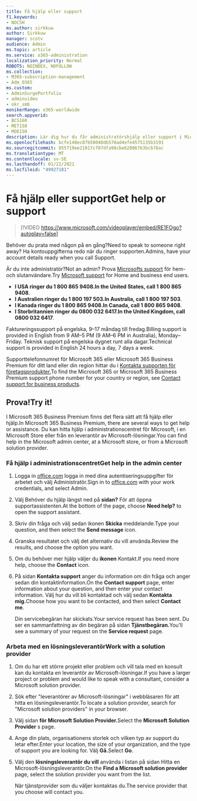 ```yaml
---
title: Få hjälp eller support
f1.keywords:
- NOCSH
ms.author: sirkkuw
author: Sirkkuw
manager: scotv
audience: Admin
ms.topic: article
ms.service: o365-administration
localization_priority: Normal
ROBOTS: NOINDEX, NOFOLLOW
ms.collection:
- M365-subscription-management
- Adm_O365
ms.custom:
- AdminSurgePortfolio
- adminvideo
- okr_smb
monikerRange: o365-worldwide
search.appverid:
- BCS160
- MET150
- MOE150
description: Lär dig hur du får administratörshjälp eller support i Microsoft 365 Business Premium.
ms.openlocfilehash: bcfe140ec87b50048db570ad4efe4575135b3191
ms.sourcegitcommit: 855719ee21017cf87dfa98cbe62806763bcb78ac
ms.translationtype: MT
ms.contentlocale: sv-SE
ms.lasthandoff: 01/22/2021
ms.locfileid: "49927181"
---
```

# <a name="get-help-or-support"></a><span data-ttu-id="b85b3-103">Få hjälp eller support</span><span class="sxs-lookup"><span data-stu-id="b85b3-103">Get help or support</span></span>

> [!VIDEO https://www.microsoft.com/videoplayer/embed/RE1FOgo?autoplay=false]

<span data-ttu-id="b85b3-104">Behöver du prata med någon på en gång?</span><span class="sxs-lookup"><span data-stu-id="b85b3-104">Need to speak to someone right away?</span></span> <span data-ttu-id="b85b3-105">Ha kontouppgifterna redo när du ringer supporten.</span><span class="sxs-lookup"><span data-stu-id="b85b3-105">Admins, have your account details ready when you call Support.</span></span>

<span data-ttu-id="b85b3-106">Är du inte administratör?</span><span class="sxs-lookup"><span data-stu-id="b85b3-106">Not an admin?</span></span> <span data-ttu-id="b85b3-107">Prova [Microsofts support](https://go.microsoft.com/fwlink/?linkid=860695) för hem- och slutanvändare.</span><span class="sxs-lookup"><span data-stu-id="b85b3-107">Try [Microsoft support](https://go.microsoft.com/fwlink/?linkid=860695) for Home and business end users.</span></span>

- <span data-ttu-id="b85b3-108">**I USA ringer du 1 800 865 9408.**</span><span class="sxs-lookup"><span data-stu-id="b85b3-108">**In the United States, call 1 800 865 9408**.</span></span>
- <span data-ttu-id="b85b3-109">**I Australien ringer du 1 800 197 503.**</span><span class="sxs-lookup"><span data-stu-id="b85b3-109">**In Australia, call 1 800 197 503**.</span></span>
- <span data-ttu-id="b85b3-110">**I Kanada ringer du 1 800 865 9408.**</span><span class="sxs-lookup"><span data-stu-id="b85b3-110">**In Canada, call 1 800 865 9408**.</span></span>
- <span data-ttu-id="b85b3-111">**I Storbritannien ringer du 0800 032 6417.**</span><span class="sxs-lookup"><span data-stu-id="b85b3-111">**In the United Kingdom, call 0800 032 6417**.</span></span>

<span data-ttu-id="b85b3-112">Faktureringssupport på engelska, 9–17 måndag till fredag.</span><span class="sxs-lookup"><span data-stu-id="b85b3-112">Billing support is provided in English from 9 AM–5 PM (9 AM–6 PM in Australia), Monday–Friday.</span></span>
<span data-ttu-id="b85b3-113">Teknisk support på engelska dygnet runt alla dagar.</span><span class="sxs-lookup"><span data-stu-id="b85b3-113">Technical support is provided in English 24 hours a day, 7 days a week.</span></span>

<span data-ttu-id="b85b3-114">Supporttelefonnumret för Microsoft 365 eller Microsoft 365 Business Premium för ditt land eller din region hittar du i [Kontakta supporten för företagsprodukter.](https://support.microsoft.com/office/32a17ca7-6fa0-4870-8a8d-e25ba4ccfd4b)</span><span class="sxs-lookup"><span data-stu-id="b85b3-114">To find the Microsoft 365 or Microsoft 365 Business Premium support phone number for your country or region, see [Contact support for business products](https://support.microsoft.com/office/32a17ca7-6fa0-4870-8a8d-e25ba4ccfd4b).</span></span>

## <a name="try-it"></a><span data-ttu-id="b85b3-115">Prova!</span><span class="sxs-lookup"><span data-stu-id="b85b3-115">Try it!</span></span>

<span data-ttu-id="b85b3-116">I Microsoft 365 Business Premium finns det flera sätt att få hjälp eller hjälp.</span><span class="sxs-lookup"><span data-stu-id="b85b3-116">In Microsoft 365 Business Premium, there are several ways to get help or assistance.</span></span> <span data-ttu-id="b85b3-117">Du kan hitta hjälp i administrationscentret för Microsoft, i en Microsoft Store eller från en leverantör av Microsoft-lösningar.</span><span class="sxs-lookup"><span data-stu-id="b85b3-117">You can find help in the Microsoft admin center, at a Microsoft store, or from a Microsoft solution provider.</span></span>

### <a name="get-help-in-the-admin-center"></a><span data-ttu-id="b85b3-118">Få hjälp i administrationscentret</span><span class="sxs-lookup"><span data-stu-id="b85b3-118">Get help in the admin center</span></span>

1. <span data-ttu-id="b85b3-119">Logga in [office.com](https://office.com) logga in med dina autentiseringsuppgifter för arbetet och välj Administratör.</span><span class="sxs-lookup"><span data-stu-id="b85b3-119">Sign in to [office.com](https://office.com) with your work credentials, and select Admin.</span></span>
1. <span data-ttu-id="b85b3-120">Välj Behöver du hjälp längst ned på **sidan?** För att öppna supportassistenten.</span><span class="sxs-lookup"><span data-stu-id="b85b3-120">At the bottom of the page, choose **Need help?** to open the support assistant.</span></span>
1. <span data-ttu-id="b85b3-121">Skriv din fråga och välj sedan ikonen **Skicka** meddelande.</span><span class="sxs-lookup"><span data-stu-id="b85b3-121">Type your question, and then select the **Send message** icon.</span></span>
1. <span data-ttu-id="b85b3-122">Granska resultatet och välj det alternativ du vill använda.</span><span class="sxs-lookup"><span data-stu-id="b85b3-122">Review the results, and choose the option you want.</span></span>
1. <span data-ttu-id="b85b3-123">Om du behöver mer hjälp väljer du **ikonen** Kontakt.</span><span class="sxs-lookup"><span data-stu-id="b85b3-123">If you need more help, choose the **Contact** icon.</span></span>
1. <span data-ttu-id="b85b3-124">På sidan **Kontakta support** anger du information om din fråga och anger sedan din kontaktinformation.</span><span class="sxs-lookup"><span data-stu-id="b85b3-124">On the **Contact support** page, enter information about your question, and then enter your contact information.</span></span> <span data-ttu-id="b85b3-125">Välj hur du vill bli kontaktad och välj sedan **Kontakta mig.**</span><span class="sxs-lookup"><span data-stu-id="b85b3-125">Choose how you want to be contacted, and then select **Contact me**.</span></span>

    <span data-ttu-id="b85b3-126">Din servicebegäran har skickats.</span><span class="sxs-lookup"><span data-stu-id="b85b3-126">Your service request has been sent.</span></span> <span data-ttu-id="b85b3-127">Du ser en sammanfattning av din begäran på sidan **Tjänstbegäran.**</span><span class="sxs-lookup"><span data-stu-id="b85b3-127">You'll see a summary of your request on the **Service request** page.</span></span>

### <a name="work-with-a-solution-provider"></a><span data-ttu-id="b85b3-128">Arbeta med en lösningsleverantör</span><span class="sxs-lookup"><span data-stu-id="b85b3-128">Work with a solution provider</span></span>

1. <span data-ttu-id="b85b3-129">Om du har ett större projekt eller problem och vill tala med en konsult kan du kontakta en leverantör av Microsoft-lösningar.</span><span class="sxs-lookup"><span data-stu-id="b85b3-129">If you have a larger project or problem and would like to speak with a consultant, consider a Microsoft solution provider.</span></span>
1. <span data-ttu-id="b85b3-130">Sök efter "leverantörer av Microsoft-lösningar" i webbläsaren för att hitta en lösningsleverantör.</span><span class="sxs-lookup"><span data-stu-id="b85b3-130">To locate a solution provider, search for "Microsoft solution providers" in your browser.</span></span>
1. <span data-ttu-id="b85b3-131">Välj sidan **för Microsoft Solution Provider.**</span><span class="sxs-lookup"><span data-stu-id="b85b3-131">Select the **Microsoft Solution Provider** s page.</span></span>
1. <span data-ttu-id="b85b3-132">Ange din plats, organisationens storlek och vilken typ av support du letar efter.</span><span class="sxs-lookup"><span data-stu-id="b85b3-132">Enter your location, the size of your organization, and the type of support you are looking for.</span></span> <span data-ttu-id="b85b3-133">Välj **Gå.**</span><span class="sxs-lookup"><span data-stu-id="b85b3-133">Select **Go**.</span></span>
1. <span data-ttu-id="b85b3-134">Välj den **lösningsleverantör du vill** använda i listan på sidan Hitta en Microsoft-lösningsleverantör.</span><span class="sxs-lookup"><span data-stu-id="b85b3-134">On the **Find a Microsoft solution provider** page, select the solution provider you want from the list.</span></span>

    <span data-ttu-id="b85b3-135">När tjänstprovider som du väljer kontaktas du.</span><span class="sxs-lookup"><span data-stu-id="b85b3-135">The service provider that you choose will contact you.</span></span>